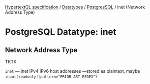 [HypertextQL specification](../../../) / [Datatypes](../../) / [PostgresSQL](../) / inet (Network Address Type)

# PostgreSQL Datatype: inet
## Network Address Type

TKTK

`inet` — inet IPv4 IPv6 host addresses —stored as plaintext, maybe `input[readonly][pattern="PRIOR ART REGEX"`?
